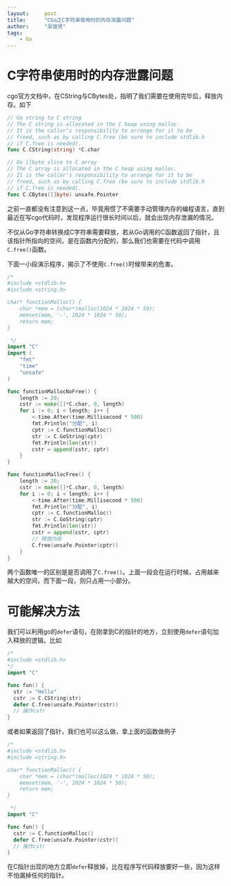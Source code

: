 ```yaml
---
layout:     post
title:      "CGo之C字符串使用时的内存泄露问题"
author:     "吴俊贤"
tags:
    - Go
---
```


# C字符串使用时的内存泄露问题

cgo官方文档中，在CString与CBytes处，指明了我们需要在使用完毕后，释放内存。如下

```go
// Go string to C string
// The C string is allocated in the C heap using malloc.
// It is the caller's responsibility to arrange for it to be
// freed, such as by calling C.free (be sure to include stdlib.h
// if C.free is needed).
func C.CString(string) *C.char

// Go []byte slice to C array
// The C array is allocated in the C heap using malloc.
// It is the caller's responsibility to arrange for it to be
// freed, such as by calling C.free (be sure to include stdlib.h
// if C.free is needed).
func C.CBytes([]byte) unsafe.Pointer
```

之前一直都没有注意到这一点，毕竟用惯了不需要手动管理内存的编程语言，直到最近在写cgo代码时，发现程序运行很长时间以后，就会出现内存泄漏的情况。

不仅从Go字符串转换成C字符串需要释放，若从Go调用的C函数返回了指针，且该指针所指向的空间，是在函数内分配的，那么我们也需要在代码中调用`C.free()`函数。

下面一小段演示程序，揭示了不使用`C.free()`时候带来的危害。

```go
/*
#include <stdlib.h>
#include <string.h>

char* functionMalloc() {
	char *mem = (char*)malloc(1024 * 1024 * 50);
	memset(mem, '-', 1024 * 1024 * 50);
	return mem;
}

 */
import "C"
import (
	"fmt"
	"time"
	"unsafe"
)

func functionMallocNoFree() {
	length := 20;
	cstr := make([]*C.char, 0, length)
	for i := 0; i < length; i++ {
		<-time.After(time.Millisecond * 500)
		fmt.Println("分配", i)
		cptr := C.functionMalloc()
		str := C.GoString(cptr)
		fmt.Println(len(str))
		cstr = append(cstr, cptr)
	}
}

func functionMallocFree() {
	length := 20;
	cstr := make([]*C.char, 0, length)
	for i := 0; i < length; i++ {
		<-time.After(time.Millisecond * 500)
		fmt.Println("分配", i)
		cptr := C.functionMalloc()
		str := C.GoString(cptr)
		fmt.Println(len(str))
		cstr = append(cstr, cptr)
		// 释放内存
		C.free(unsafe.Pointer(cptr))
	}
}

```

两个函数唯一的区别是是否调用了`C.free()`。上面一段会在运行时候，占用越来越大的空间，而下面一段，则只占用一小部分。

# 可能解决方法

我们可以利用go的`defer`语句，在刚拿到C的指针的地方，立刻使用`defer`语句加入释放的逻辑。比如

```go
/*
#include <stdlib.h>
*/
import "C"

func fun() {
  str := "Hello"
  cstr := C.CString(str)
  defer C.free(unsafe.Pointer(cstr))
  // 操作cstr
}
```

或者如果返回了指针，我们也可以这么做，拿上面的函数做例子

```go
/*
#include <stdlib.h>
#include <string.h>

char* functionMalloc() {
	char *mem = (char*)malloc(1024 * 1024 * 50);
	memset(mem, '-', 1024 * 1024 * 50);
	return mem;
}

 */
import "C"

func fun() {
  cstr := C.functionMalloc()
  defer C.free(unsafe.Pointer(cstr))
  // 操作cstr
}
```

在C指针出现的地方立即`defer`释放掉，比在程序写代码释放要好一些，因为这样不怕漏掉任何的指针。
